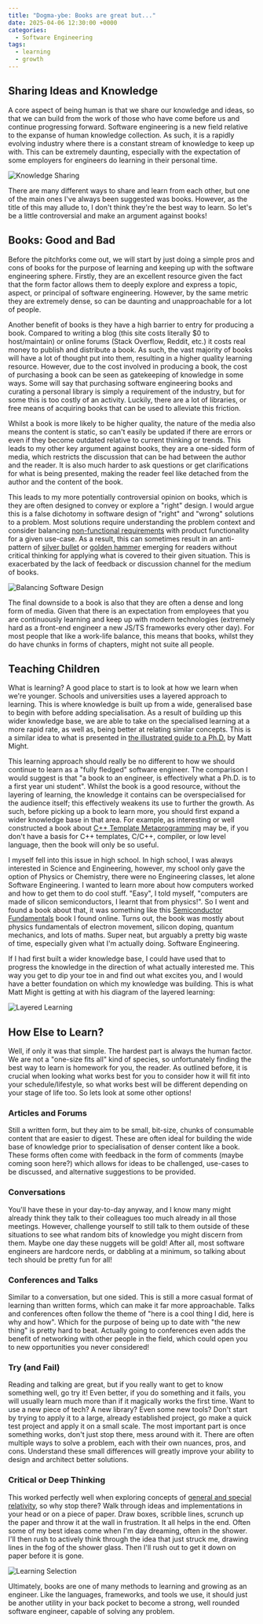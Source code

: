```yaml
---
title: "Dogma-ybe: Books are great but..."
date: 2025-04-06 12:30:00 +0000
categories:
  - Software Engineering
tags:
  - learning
  - growth
---
```


## Sharing Ideas and Knowledge

A core aspect of being human is that we share our knowledge and ideas, so that we can build from the work of those who have come before us and continue progressing forward. Software engineering is a new field relative to the expanse of human knowledge collection. As such, it is a rapidly evolving industry where there is a constant stream of knowledge to keep up with. This can be extremely daunting, especially with the expectation of some employers for engineers do learning in their personal time.

![Knowledge Sharing](../assets/img/posts/2025-04-06-images/knowledge-sharing.png)

There are many different ways to share and learn from each other, but one of the main ones I've always been suggested was books. However, as the title of this may allude to, I don't think they're the best way to learn. So let's be a little controversial and make an argument against books!

## Books: Good and Bad

Before the pitchforks come out, we will start by just doing a simple pros and cons of books for the purpose of learning and keeping up with the software engineering sphere. Firstly, they are an excellent resource given the fact that the form factor allows them to deeply explore and express a topic, aspect, or principal of software engineering. However, by the same metric they are extremely dense, so can be daunting and unapproachable for a lot of people.

Another benefit of books is they have a high barrier to entry for producing a book. Compared to writing a blog (this site costs literally $0 to host/maintain) or online forums (Stack Overflow, Reddit, etc.) it costs real money to publish and distribute a book. As such, the vast majority of books will have a lot of thought put into them, resulting in a higher quality learning resource. However, due to the cost involved in producing a book, the cost of purchasing a book can be seen as gatekeeping of knowledge in some ways. Some will say that purchasing software engineering books and curating a personal library is simply a requirement of the industry, but for some this is too costly of an activity. Luckily, there are a lot of libraries, or free means of acquiring books that can be used to alleviate this friction.

Whilst a book is more likely to be higher quality, the nature of the media also means the content is static, so can't easily be updated if there are errors or even if they become outdated relative to current thinking or trends. This leads to my other key argument against books, they are a one-sided form of media, which restricts the discussion that can be had between the author and the reader. It is also much harder to ask questions or get clarifications for what is being presented, making the reader feel like detached from the author and the content of the book.

This leads to my more potentially controversial opinion on books, which is they are often designed to convey or explore a "right" design. I would argue this is a false dichotomy in software design of "right" and "wrong" solutions to a problem. Most solutions require understanding the problem context and consider balancing [non-functional requirements](https://en.wikipedia.org/wiki/Non-functional_requirement) with product functionality for a given use-case. As a result, this can sometimes result in an anti-pattern of [silver bullet](https://en.wikipedia.org/wiki/No_Silver_Bullet) or [golden hammer](https://www.techtarget.com/searchapparchitecture/tip/Signs-of-a-Golden-Hammer-antipattern-and-ways-to-avoid-it) emerging for readers without critical thinking for applying what is covered to their given situation. This is exacerbated by the lack of feedback or discussion channel for the medium of books.

![Balancing Software Design](../assets/img/posts/2025-04-06-images/balancing-software-design.png)

The final downside to a book is also that they are often a dense and long form of media. Given that there is an expectation from employees that you are continuously learning and keep up with modern technologies (extremely hard as a front-end engineer a new JS/TS frameworks every other day). For most people that like a work-life balance, this means that books, whilst they do have chunks in forms of chapters, might not suite all people.

## Teaching Children

What is learning? A good place to start is to look at how we learn when we're younger. Schools and universities uses a layered approach to learning. This is where knowledge is built up from a wide, generalised base to begin with before adding specialisation. As a result of building up this wider knowledge base, we are able to take on the specialised learning at a more rapid rate, as well as, being better at relating similar concepts. This is a similar idea to what is presented in [the illustrated guide to a Ph.D.](https://matt.might.net/articles/phd-school-in-pictures/) by Matt Might.

This learning approach should really be no different to how we should continue to learn as a "fully fledged" software engineer. The comparison I would suggest is that "a book to an engineer, is effectively what a Ph.D. is to a first year uni student". Whilst the book is a good resource, without the layering of learning, the knowledge it contains can be overspecialised for the audience itself; this effectively weakens its use to further the growth. As such, before picking up a book to learn more, you should first expand a wider knowledge base in that area. For example, as interesting or well constructed a book about [C++ Template Metaprogramming](https://www.amazon.co.uk/Template-Metaprogramming-Concepts-Techniques-Beyond/dp/0321227255) may be, if you don't have a basis for C++ templates, C/C++, compiler, or low level language, then the book will only be so useful.

I myself fell into this issue in high school. In high school, I was always interested in Science and Engineering, however, my school only gave the option of Physics or Chemistry, there were no Engineering classes, let alone Software Engineering. I wanted to learn more about how computers worked and how to get them to do cool stuff. "Easy", I told myself, "computers are made of silicon semiconductors, I learnt that from physics!". So I went and found a book about that, it was something like this [Semiconductor Fundamentals](https://link.springer.com/chapter/10.1007/978-3-030-02171-9_1) book I found online. Turns out, the book was mostly about physics fundamentals of electron movement, silicon doping, quantum mechanics, and lots of maths. Super neat, but arguably a pretty big waste of time, especially given what I'm actually doing. Software Engineering.

If I had first built a wider knowledge base, I could have used that to progress the knowledge in the direction of what actually interested me. This way you get to dip your toe in and find out what excites you, and I would have a better foundation on which my knowledge was building. This is what Matt Might is getting at with his diagram of the layered learning:

![Layered Learning](../assets/img/posts/2025-04-06-images/layered-learning.png)

## How Else to Learn?

Well, if only it was that simple. The hardest part is always the human factor. We are not a "one-size fits all" kind of species, so unfortunately finding the best way to learn is homework for you, the reader. As outlined before, it is crucial when looking what works best for you to consider how it will fit into your schedule/lifestyle, so what works best will be different depending on your stage of life too. So lets look at some other options!

### Articles and Forums

Still a written form, but they aim to be small, bit-size, chunks of consumable content that are easier to digest. These are often ideal for building the wide base of knowledge prior to specialisation of denser content like a book. These forms often come with feedback in the form of comments (maybe coming soon here?) which allows for ideas to be challenged, use-cases to be discussed, and alternative suggestions to be provided.

### Conversations

You'll have these in your day-to-day anyway, and I know many might already think they talk to their colleagues too much already in all those meetings. However, challenge yourself to still talk to them outside of these situations to see what random bits of knowledge you might discern from them. Maybe one day these nuggets will be gold! After all, most software engineers are hardcore nerds, or dabbling at a minimum, so talking about tech should be pretty fun for all!

### Conferences and Talks

Similar to a conversation, but one sided. This is still a more casual format of learning than written forms, which can make it far more approachable. Talks and conferences often follow the theme of "here is a cool thing I did, here is why and how". Which for the purpose of being up to date with "the new thing" is pretty hard to beat. Actually going to conferences even adds the benefit of networking with other people in the field, which could open you to new opportunities you never considered!

### Try (and Fail)

Reading and talking are great, but if you really want to get to know something well, go try it! Even better, if you do something and it fails, you will usually learn much more than if it magically works the first time. Want to use a new piece of tech? A new library? Even some new tools? Don't start by trying to apply it to a large, already established project, go make a quick test project and apply it on a small scale. The most important part is once something works, don't just stop there, mess around with it. There are often multiple ways to solve a problem, each with their own nuances, pros, and cons. Understand these small differences will greatly improve your ability to design and architect better solutions.

### Critical or Deep Thinking

This worked perfectly well when exploring concepts of [general and special relativity](https://en.wikipedia.org/wiki/Einstein%27s_thought_experiments), so why stop there? Walk through ideas and implementations in your head or on a piece of paper. Draw boxes, scribble lines, scrunch up the paper and throw it at the wall in frustration. It all helps in the end. Often some of my best ideas come when I'm day dreaming, often in the shower. I'll then rush to actively think through the idea that just struck me, drawing lines in the fog of the shower glass. Then I'll rush out to get it down on paper before it is gone.

![Learning Selection](../assets/img/posts/2025-04-06-images/learning-selection.png)

Ultimately, books are one of many methods to learning and growing as an engineer. Like the languages, frameworks, and tools we use, it should just be another utility in your back pocket to become a strong, well rounded software engineer, capable of solving any problem.
